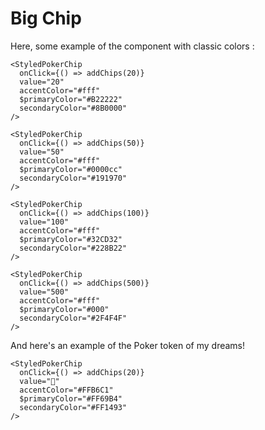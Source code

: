 # Big Chip

Here, some example of the component with classic colors :

```tsx
<StyledPokerChip
  onClick={() => addChips(20)}
  value="20"
  accentColor="#fff"
  $primaryColor="#B22222"
  secondaryColor="#8B0000"
/>

<StyledPokerChip
  onClick={() => addChips(50)}
  value="50"
  accentColor="#fff"
  $primaryColor="#0000cc"
  secondaryColor="#191970"
/>

<StyledPokerChip
  onClick={() => addChips(100)}
  value="100"
  accentColor="#fff"
  $primaryColor="#32CD32"
  secondaryColor="#228B22"
/>

<StyledPokerChip
  onClick={() => addChips(500)}
  value="500"
  accentColor="#fff"
  $primaryColor="#000"
  secondaryColor="#2F4F4F"
/>
```

And here's an example of the Poker token of my dreams!

```tsx
<StyledPokerChip
  onClick={() => addChips(20)}
  value="🦄"
  accentColor="#FFB6C1"
  $primaryColor="#FF69B4"
  secondaryColor="#FF1493"
/>
```

